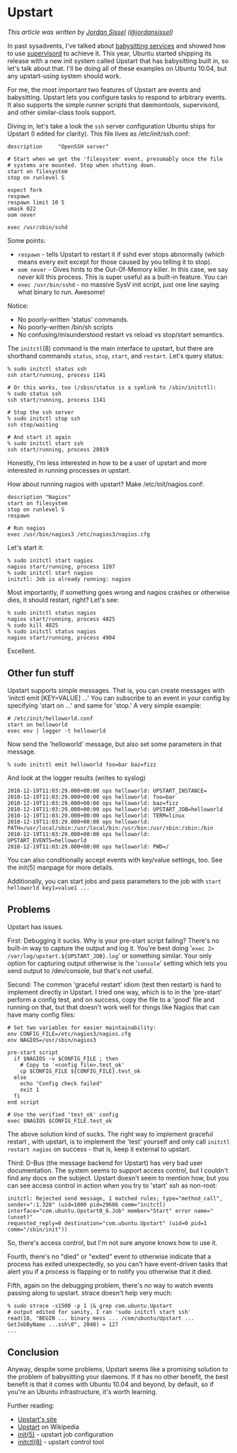# Upstart

_This article was written by [Jordan Sissel](http://www.semicomplete.com) ([@jordansissel](http://twitter.com/jordansissel))_

In past sysadvents, I've talked about [babysitting services][sysadvent 2008/03]
and showed how to use [supervisord][sysadvent 2009/15] to achieve it. This
year, Ubuntu started shipping its release with a new init system called Upstart
that has babysitting built in, so let's talk about that. I'll be doing all of
these examples on Ubuntu 10.04, but any upstart-using system should work.

For me, the most important two features of Upstart are events and babysitting.
Upstart lets you configure tasks to respond to arbitrary events. It also
supports the simple runner scripts that daemontools, supervisord, and other
similar-class tools support.

Diving in, let's take a look the `ssh` server configuration Ubuntu ships for
Upstart (I edited for clarity). This file lives as /etc/init/ssh.conf:

    description     "OpenSSH server"

    # Start when we get the 'filesystem' event, presumably once the file
    # systems are mounted. Stop when shutting down.
    start on filesystem
    stop on runlevel S

    expect fork
    respawn
    respawn limit 10 5
    umask 022
    oom never

    exec /usr/sbin/sshd

Some points:

* `respawn` - tells Upstart to restart it if sshd ever stops abnormally
  (which means every exit except for those caused by you telling it to stop).
* `oom never` - Gives hints to the Out-Of-Memory killer. In this case, we say
  never kill this process. This is super useful as a built-in feature. You can
*  `exec /usr/bin/sshd` - no massive SysV init script, just one line saying
  what binary to run. Awesome!

Notice:

* No poorly-written 'status' commands.
* No poorly-written /bin/sh scripts
* No confusing/misunderstood restart vs reload vs stop/start semantics.

The `initctl`(8) command is the main interface to upstart, but there are
shorthand commands `status`, `stop`, `start`, and `restart`. Let's query status:
      
    % sudo initctl status ssh
    ssh start/running, process 1141

    # Or this works, too (/sbin/status is a symlink to /sbin/initctl):
    % sudo status ssh 
    ssh start/running, process 1141

    # Stop the ssh server
    % sudo initctl stop ssh
    ssh stop/waiting

    # And start it again
    % sudo initctl start ssh 
    ssh start/running, process 28919

Honestly, I'm less interested in how to be a user of upstart and more
interested in running processes in upstart.

How about running nagios with upstart? Make /etc/init/nagios.conf:

    description "Nagios"
    start on filesystem
    stop on runlevel S
    respawn

    # Run nagios
    exec /usr/bin/nagios3 /etc/nagios3/nagios.cfg

Let's start it:

    % sudo initctl start nagios
    nagios start/running, process 1207
    % sudo initctl start nagios
    initctl: Job is already running: nagios

Most importantly, if something goes wrong and nagios crashes or otherwise dies,
it should restart, right? Let's see:

    % sudo initctl status nagios
    nagios start/running, process 4825
    % sudo kill 4825            
    % sudo initctl status nagios
    nagios start/running, process 4904

Excellent.

## Other fun stuff

Upstart supports simple messages. That is, you can create messages with
'initctl emit <event> [KEY=VALUE] ...' You can subscribe to an event in your
config by specifying 'start on <event> ...' and same for 'stop.' A very simple
example:

    # /etc/init/helloworld.conf
    start on helloworld
    exec env | logger -t helloworld

Now send the 'helloworld' message, but also set some parameters in that message.

    % sudo initctl emit helloworld foo=bar baz=fizz

And look at the logger results (writes to syslog)

    2010-12-19T11:03:29.000+00:00 ops helloworld: UPSTART_INSTANCE=
    2010-12-19T11:03:29.000+00:00 ops helloworld: foo=bar
    2010-12-19T11:03:29.000+00:00 ops helloworld: baz=fizz
    2010-12-19T11:03:29.000+00:00 ops helloworld: UPSTART_JOB=helloworld
    2010-12-19T11:03:29.000+00:00 ops helloworld: TERM=linux
    2010-12-19T11:03:29.000+00:00 ops helloworld: PATH=/usr/local/sbin:/usr/local/bin:/usr/bin:/usr/sbin:/sbin:/bin
    2010-12-19T11:03:29.000+00:00 ops helloworld: UPSTART_EVENTS=helloworld
    2010-12-19T11:03:29.000+00:00 ops helloworld: PWD=/

You can also conditionally accept events with key/value settings, too. See the
init(5) manpage for more details.

Additionally, you can start jobs and pass parameters to the job with `start
helloworld key1=value1 ...`

## Problems

Upstart has issues. 

First: Debugging it sucks. Why is your pre-start script failing? There's no
built-in way to capture the output and log it. You're best doing '`exec 2>
/var/log/upstart.${UPSTART_JOB}.log`' or something similar. Your only option
for capturing output otherwise is the '`console`' setting which lets you send
output to /dev/console, but that's not useful.

Second: The common 'graceful restart' idiom (test then restart) is hard to
implement directly in Upstart. I tried one way, which is to in the 'pre-start'
perform a config test, and on success, copy the file to a 'good' file and
running on that, but that doesn't work well for things like Nagios that can
have many config files:

    # Set two variables for easier maintainability:
    env CONFIG_FILE=/etc/nagios3/nagios.cfg
    env NAGIOS=/usr/sbin/nagios3

    pre-start script
      if $NAGIOS -v $CONFIG_FILE ; then
        # Copy to '<config file>.test_ok'
        cp $CONFIG_FILE ${CONFIG_FILE}.test_ok
      else
        echo "Config check failed"
        exit 1 
      fi
    end script

    # Use the verified 'test_ok' config
    exec $NAGIOS $CONFIG_FILE.test_ok

The above solution kind of sucks. The right way to implement graceful restart
, with upstart, is to implement the 'test' yourself and only call `initctl
restart nagios` on success - that is, keep it external to upstart.

Third: D-Bus (the message backend for Upstart) has very bad user documentation.
The system seems to support access control, but I couldn't find any docs on the
subject. Upstart doesn't seem to mention how, but you can see access control in action
when you try to 'start' ssh as non-root:

    initctl: Rejected send message, 1 matched rules; type="method_call",
    sender=":1.328" (uid=1000 pid=29686 comm="initctl)
    interface="com.ubuntu.Upstart0_6.Job" member="Start" error name="(unset)"
    requested_reply=0 destination="com.ubuntu.Upstart" (uid=0 pid=1 comm="/sbin/init"))

So, there's access control, but I'm not sure anyone knows how to use it.

Fourth, there's no "died" or "exited" event to otherwise indicate that a
process has exited unexpectedly, so you can't have event-driven tasks that
alert you if a process is flapping or to notify you otherwise that it died.

Fifth, again on the debugging problem, there's no way to watch events passing
along to upstart. strace doesn't help very much:

    % sudo strace -s1500 -p 1 |& grep com.ubuntu.Upstart
    # output edited for sanity, I ran 'sudo initctl start ssh'
    read(10, "BEGIN ... binary mess ... /com/ubuntu/Upstart ... GetJobByName ...ssh\0", 2048) = 127
    ...

## Conclusion

Anyway, despite some problems, Upstart seems like a promising solution to the
problem of babysitting your daemons. If it has no other benefit, the best
benefit is that it comes with Ubuntu 10.04 and beyond, by default, so if you're
an Ubuntu infrastructure, it's worth learning.

Further reading:

* [Upstart's site](http://upstart.ubuntu.com/)
* [Upstart](http://en.wikipedia.org/wiki/Upstart) on Wikipedia
* [init(5)](http://manpages.ubuntu.com/manpages/lucid/en/man5/init.5.html) - upstart job configuration
* [initctl(8)](http://manpages.ubuntu.com/manpages/maverick/en/man8/initctl.8.html) - upstart control tool

[sysadvent 2008/03]: http://sysadvent.blogspot.com/2008/12/day-3-babysitting.html
[sysadvent 2009/15]: http://sysadvent.blogspot.com/2009/12/day-15-replacing-init-scripts-with.html "Replacing Init Scripts with supervisord"
[sysadvent 2010/03]: http://sysadvent.blogspot.com/2010/12/day-3-debugging-ssltls-with-openssl1.html "Debugging SSL/TLS With openssl(1)"
